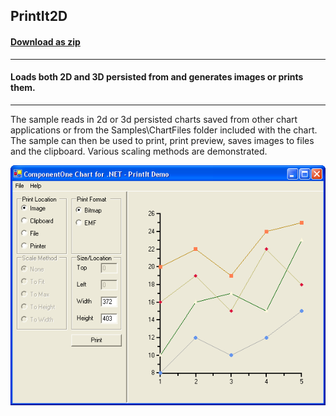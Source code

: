 ## PrintIt2D
#### [Download as zip](https://grapecity.github.io/DownGit/#/home?url=https://github.com/GrapeCity/ComponentOne-WinForms-Samples/tree/master/NetFramework\Charts\VB\PrintIt2D)
____
#### Loads both 2D and 3D persisted from and generates images or prints them.
____
The sample reads in 2d or 3d persisted charts saved from other chart applications or from the Samples\ChartFiles folder included with the chart.
The sample can then be used to print, print preview, saves images to files and the clipboard.
Various scaling methods are demonstrated.

![screenshot](screenshot.PNG)
